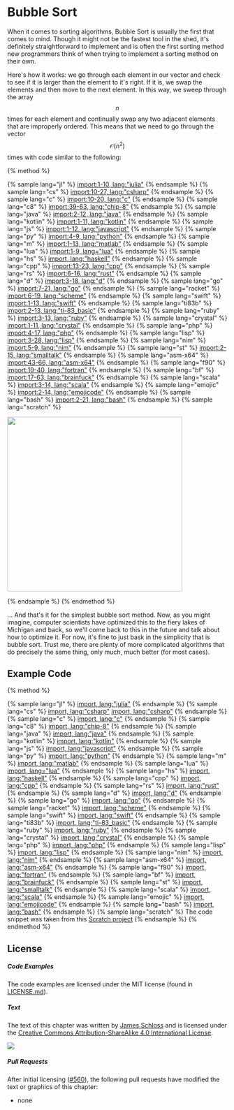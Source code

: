 # Bubble Sort
When it comes to sorting algorithms, Bubble Sort is usually the first that comes to mind.
Though it might not be the fastest tool in the shed, it's definitely straightforward to implement and is often the first sorting method new programmers think of when trying to implement a sorting method on their own.

Here's how it works: we go through each element in our vector and check to see if it is larger than the element to it's right.
If it is, we swap the elements and then move to the next element.
In this way, we sweep through the array $$n$$ times for each element and continually swap any two adjacent elements that are improperly ordered.
This means that we need to go through the vector $$\mathcal{O}(n^2)$$ times with code similar to the following:

{% method %}

{% sample lang="jl" %}
[import:1-10, lang:"julia"](code/julia/bubble.jl)
{% endsample %}
{% sample lang="cs" %}
[import:10-27, lang:"csharp"](code/csharp/BubbleSort.cs)
{% endsample %}
{% sample lang="c" %}
[import:10-20, lang:"c"](code/c/bubble_sort.c)
{% endsample %}
{% sample lang="c8" %}
[import:39-63, lang:"chip-8"](code/chip8/bubblesort.c8)
{% endsample %}
{% sample lang="java" %}
[import:2-12, lang:"java"](code/java/Bubble.java)
{% endsample %}
{% sample lang="kotlin" %}
[import:1-11, lang:"kotlin"](code/kotlin/BubbleSort.kt)
{% endsample %}
{% sample lang="js" %}
[import:1-12, lang:"javascript"](code/javascript/bubble.js)
{% endsample %}
{% sample lang="py" %}
[import:4-9, lang:"python"](code/python/bubblesort.py)
{% endsample %}
{% sample lang="m" %}
[import:1-13, lang:"matlab"](code/matlab/bubblesort.m)
{% endsample %}
{% sample lang="lua" %}
[import:1-9, lang="lua"](code/lua/bubble_sort.lua)
{% endsample %}
{% sample lang="hs" %}
[import, lang:"haskell"](code/haskell/bubbleSort.hs)
{% endsample %}
{% sample lang="cpp" %}
[import:13-23, lang:"cpp"](code/c++/bubblesort.cpp)
{% endsample %}
{% sample lang="rs" %}
[import:6-16, lang:"rust"](code/rust/bubble_sort.rs)
{% endsample %}
{% sample lang="d" %}
[import:3-18, lang:"d"](code/d/bubble_sort.d)
{% endsample %}
{% sample lang="go" %}
[import:7-21, lang:"go"](code/go/bubbleSort.go)
{% endsample %}
{% sample lang="racket" %}
[import:6-19, lang:"scheme"](code/racket/bubbleSort.rkt)
{% endsample %}
{% sample lang="swift" %}
[import:1-13, lang:"swift"](code/swift/bubblesort.swift)
{% endsample %}
{% sample lang="ti83b" %}
[import:2-13, lang:"ti-83_basic"](code/ti83basic/BUBLSORT.txt)
{% endsample %}
{% sample lang="ruby" %}
[import:3-13, lang:"ruby"](code/ruby/bubble.rb)
{% endsample %}
{% sample lang="crystal" %}
[import:1-11, lang:"crystal"](code/crystal/bubble.cr)
{% endsample %}
{% sample lang="php" %}
[import:4-17, lang:"php"](code/php/bubble_sort.php)
{% endsample %}
{% sample lang="lisp" %}
[import:3-28, lang:"lisp"](code/clisp/bubble_sort.lisp)
{% endsample %}
{% sample lang="nim" %}
[import:5-9, lang:"nim"](code/nim/bubble_sort.nim)
{% endsample %}
{% sample lang="st" %}
[import:2-15, lang:"smalltalk"](code/smalltalk/bubble.st)
{% endsample %}
{% sample lang="asm-x64" %}
[import:43-66, lang:"asm-x64"](code/asm-x64/bubble_sort.s)
{% endsample %}
{% sample lang="f90" %}
[import:19-40, lang:"fortran"](code/fortran/bubble.f90)
{% endsample %}
{% sample lang="bf" %}
[import:17-63, lang:"brainfuck"](code/brainfuck/bubblesort.bf)
{% endsample %}
{% sample lang="scala" %}
[import:3-14, lang:"scala"](code/scala/bubble_sort.scala)
{% endsample %}
{% sample lang="emojic" %}
[import:2-14, lang:"emojicode"](code/emojicode/bubble_sort.emojic)
{% endsample %}
{% sample lang="bash" %}
[import:2-21, lang:"bash"](code/bash/bubble_sort.bash)
{% endsample %}
{% sample lang="scratch" %}
<p>
  <img  class="center" src="code/scratch/bubble_sort.svg" width="400" />
</p>
{% endsample %}
{% endmethod %}

... And that's it for the simplest bubble sort method.
Now, as you might imagine, computer scientists have optimized this to the fiery lakes of Michigan and back, so we'll come back to this in the future and talk about how to optimize it.
For now, it's fine to just bask in the simplicity that is bubble sort.
Trust me, there are plenty of more complicated algorithms that do precisely the same thing, only much, much better (for most cases).

## Example Code

{% method %}

{% sample lang="jl" %}
[import, lang:"julia"](code/julia/bubble.jl)
{% endsample %}
{% sample lang="cs" %}
[import, lang:"csharp"](code/csharp/BubbleSort.cs)
[import, lang:"csharp"](code/csharp/Program.cs)
{% endsample %}
{% sample lang="c" %}
[import, lang:"c"](code/c/bubble_sort.c)
{% endsample %}
{% sample lang="c8" %}
[import, lang:"chip-8"](code/chip8/bubblesort.c8)
{% endsample %}
{% sample lang="java" %}
[import, lang:"java"](code/java/Bubble.java)
{% endsample %}
{% sample lang="kotlin" %}
[import, lang:"kotlin"](code/kotlin/BubbleSort.kt)
{% endsample %}
{% sample lang="js" %}
[import, lang:"javascript"](code/javascript/bubble.js)
{% endsample %}
{% sample lang="py" %}
[import, lang:"python"](code/python/bubblesort.py)
{% endsample %}
{% sample lang="m" %}
[import, lang:"matlab"](code/matlab/bubblesort.m)
{% endsample %}
{% sample lang="lua" %}
[import, lang="lua"](code/lua/bubble_sort.lua)
{% endsample %}
{% sample lang="hs" %}
[import, lang:"haskell"](code/haskell/bubbleSort.hs)
{% endsample %}
{% sample lang="cpp" %}
[import, lang:"cpp"](code/c++/bubblesort.cpp)
{% endsample %}
{% sample lang="rs" %}
[import, lang:"rust"](code/rust/bubble_sort.rs)
{% endsample %}
{% sample lang="d" %}
[import, lang:"d"](code/d/bubble_sort.d)
{% endsample %}
{% sample lang="go" %}
[import, lang:"go"](code/go/bubbleSort.go)
{% endsample %}
{% sample lang="racket" %}
[import, lang:"scheme"](code/racket/bubbleSort.rkt)
{% endsample %}
{% sample lang="swift" %}
[import, lang:"swift"](code/swift/bubblesort.swift)
{% endsample %}
{% sample lang="ti83b" %}
[import, lang:"ti-83_basic"](code/ti83basic/BUBLSORT.txt)
{% endsample %}
{% sample lang="ruby" %}
[import, lang:"ruby"](code/ruby/bubble.rb)
{% endsample %}
{% sample lang="crystal" %}
[import, lang:"crystal"](code/crystal/bubble.cr)
{% endsample %}
{% sample lang="php" %}
[import, lang:"php"](code/php/bubble_sort.php)
{% endsample %}
{% sample lang="lisp" %}
[import, lang:"lisp"](code/clisp/bubble_sort.lisp)
{% endsample %}
{% sample lang="nim" %}
[import, lang:"nim"](code/nim/bubble_sort.nim)
{% endsample %}
{% sample lang="asm-x64" %}
[import, lang:"asm-x64"](code/asm-x64/bubble_sort.s)
{% endsample %}
{% sample lang="f90" %}
[import, lang:"fortran"](code/fortran/bubble.f90)
{% endsample %}
{% sample lang="bf" %}
[import, lang:"brainfuck"](code/brainfuck/bubblesort.bf)
{% endsample %}
{% sample lang="st" %}
[import, lang:"smalltalk"](code/smalltalk/bubble.st)
{% endsample %}
{% sample lang="scala" %}
[import, lang:"scala"](code/scala/bubble_sort.scala)
{% endsample %}
{% sample lang="emojic" %}
[import, lang:"emojicode"](code/emojicode/bubble_sort.emojic)
{% endsample %}
{% sample lang="bash" %}
[import, lang:"bash"](code/bash/bubble_sort.bash)
{% endsample %}
{% sample lang="scratch" %}
The code snippet was taken from this [Scratch project](https://scratch.mit.edu/projects/316483792)
{% endsample %}
{% endmethod %}

<script>
MathJax.Hub.Queue(["Typeset",MathJax.Hub]);
</script>

## License

##### Code Examples

The code examples are licensed under the MIT license (found in [LICENSE.md](https://github.com/algorithm-archivists/algorithm-archive/blob/master/LICENSE.md)).

##### Text

The text of this chapter was written by [James Schloss](https://github.com/leios) and is licensed under the [Creative Commons Attribution-ShareAlike 4.0 International License](https://creativecommons.org/licenses/by-sa/4.0/legalcode).

[<p><img  class="center" src="../cc/CC-BY-SA_icon.svg" /></p>](https://creativecommons.org/licenses/by-sa/4.0/)

##### Pull Requests

After initial licensing ([#560](https://github.com/algorithm-archivists/algorithm-archive/pull/560)), the following pull requests have modified the text or graphics of this chapter:
- none
